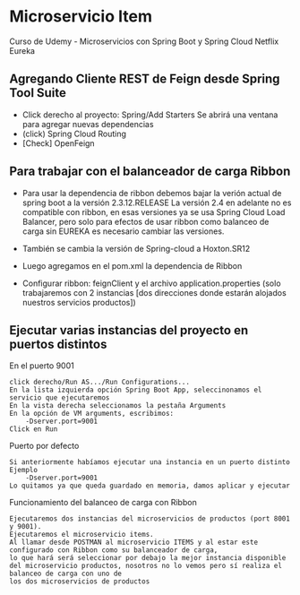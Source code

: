 # Microservicio Item
Curso de Udemy - Microservicios con Spring Boot y Spring Cloud Netflix Eureka

## Agregando Cliente REST de Feign desde Spring Tool Suite
- Click derecho al proyecto: Spring/Add Starters Se abrirá una ventana para agregar nuevas dependencias 
- (click) Spring Cloud Routing
- [Check] OpenFeign

## Para trabajar con el balanceador de carga Ribbon
- Para usar la dependencia de ribbon debemos bajar la verión actual de spring boot a la versión 2.3.12.RELEASE
La versión 2.4 en adelante no es compatible con ribbon, en esas versiones ya se usa Spring Cloud Load Balancer, pero solo para efectos de usar ribbon como balanceo de carga sin EUREKA es necesario cambiar las versiones.
- También se cambia la versión de Spring-cloud a Hoxton.SR12

- Luego agregamos en el pom.xml la dependencia de Ribbon

- Configurar ribbon: feignClient y el archivo application.properties (solo trabajaremos con 2 instancias [dos direcciones donde estarán alojados nuestros servicios productos])


## Ejecutar varias instancias del proyecto en puertos distintos
En el puerto 9001

```
click derecho/Run AS.../Run Configurations...
En la lista izquierda opción Spring Boot App, seleccinonamos el servicio que ejecutaremos
En la vista derecha seleccionamos la pestaña Arguments
En la opción de VM arguments, escribimos: 
	-Dserver.port=9001
Click en Run
```

Puerto por defecto

```
Si anteriormente habíamos ejecutar una instancia en un puerto distinto	
Ejemplo
	-Dserver.port=9001
Lo quitamos ya que queda guardado en memoria, damos aplicar y ejecutar
```

Funcionamiento del balanceo de carga con Ribbon

```
Ejecutaremos dos instancias del microservicios de productos (port 8001 y 9001). 
Ejecutaremos el microservicio items. 
Al llamar desde POSTMAN al microservicio ITEMS y al estar este 
configurado con Ribbon como su balanceador de carga, 
lo que hará será seleccionar por debajo la mejor instancia disponible
del microservicio productos, nosotros no lo vemos pero sí realiza el balanceo de carga con uno de 
los dos microservicios de productos
```